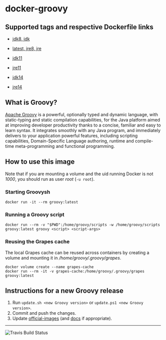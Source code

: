 # docker-groovy

## Supported tags and respective Dockerfile links

* [jdk8, jdk](https://github.com/groovy/docker-groovy/blob/master/jdk8/Dockerfile)
* [latest, jre8, jre](https://github.com/groovy/docker-groovy/blob/master/jre8/Dockerfile)

* [jdk11](https://github.com/groovy/docker-groovy/blob/master/jdk11/Dockerfile)
* [jre11](https://github.com/groovy/docker-groovy/blob/master/jre11/Dockerfile)

* [jdk14](https://github.com/groovy/docker-groovy/blob/master/jdk14/Dockerfile)
* [jre14](https://github.com/groovy/docker-groovy/blob/master/jre14/Dockerfile)

## What is Groovy?

[Apache Groovy](http://groovy-lang.org/) is a powerful, optionally typed and dynamic language, with static-typing and static compilation capabilities, for the Java platform aimed at improving developer productivity thanks to a concise, familiar and easy to learn syntax. It integrates smoothly with any Java program, and immediately delivers to your application powerful features, including scripting capabilities, Domain-Specific Language authoring, runtime and compile-time meta-programming and functional programming.

## How to use this image

Note that if you are mounting a volume and the uid running Docker is not _1000_, you should run as user _root_ (`-u root`).

### Starting Groovysh

`docker run -it --rm groovy:latest`

### Running a Groovy script

`docker run --rm -v "$PWD":/home/groovy/scripts -w /home/groovy/scripts groovy:latest groovy <script> <script-args>`

### Reusing the Grapes cache

The local Grapes cache can be reused across containers by creating a volume and mounting it in */home/groovy/.groovy/grapes*.

```
docker volume create --name grapes-cache
docker run --rm -it -v grapes-cache:/home/groovy/.groovy/grapes groovy:latest
```

## Instructions for a new Groovy release

1. Run `update.sh <new Groovy version>` or `update.ps1 <new Groovy version>`.
1. Commit and push the changes.
1. Update [official-images](https://github.com/docker-library/official-images) (and [docs](https://github.com/docker-library/docs) if appropriate).

---
![Travis Build Status](https://travis-ci.org/groovy/docker-groovy.svg?branch=master)
